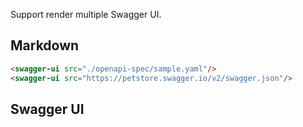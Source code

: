 Support render multiple Swagger UI.

## Markdown

```html
<swagger-ui src="./openapi-spec/sample.yaml"/>
<swagger-ui src="https://petstore.swagger.io/v2/swagger.json"/>
```

## Swagger UI

<swagger-ui src="./openapi-spec/sample.yaml"/>
<swagger-ui src="https://petstore.swagger.io/v2/swagger.json"/>

